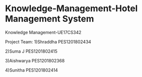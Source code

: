 # Knowledge-Management-Hotel Management System
Knowledge Management-UE17CS342


Project Team:
1)Shraddha       PES1201802434

2)Suma J         PES1201802415

3)Aishwarya      PES1201802368

4)Sunitha        PES1201802414 

